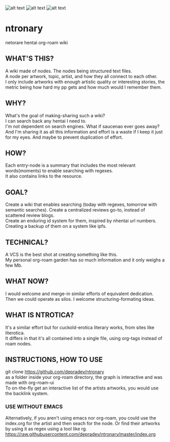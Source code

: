 ![alt text](https://files.catbox.moe/kfr8zv.png)
![alt text](https://files.catbox.moe/wb9q96.png)
![alt text](https://files.catbox.moe/h9c189.png)

# ntronary
netorare hentai org-roam wiki  
## WHAT'S THIS?
A wiki made of nodes. The nodes being structured text files.  
A node per artwork, topic, artist, and how they all connect to each other.  
I only include artworks with enough artistic quality or interesting stories, the metric being how hard my pp gets and how much would I remember them.  
## WHY?
What's the goal of making-sharing such a wiki?  
I can search back any hentai I need to.  
I'm not dependent on search engines. What if saucenao ever goes away?  
And I'm sharing it as all this information and effort is a waste if I keep it just for my eyes. And maybe to prevent duplication of effort.
## HOW?
Each entry-node is a summary that includes the most relevant words(moments) to enable searching with regexes.  
It also contains links to the resource.
## GOAL?
Create a wiki that enables searching (today with regexes, tomorrow with semantic searches).
Create a centralized reviews go-to, instead of scattered review blogs.  
Create an enduring id system for them, inspired by nhentai url numbers.  
Creating a backup of them on a system like ipfs.  
## TECHNICAL?
A VCS is the best shot at creating something like this.  
My personal org-roam garden has so much information and it only weighs a few Mb.  
## WHAT NOW?
I would welcome and merge-in similar efforts of equivalent dedication.  
Then we could operate as silos.
I welcome structuring-formating ideas.
## WHAT IS NTROTICA?
It's a similar effort but for cuckold-erotica literary works, from sites like literotica.  
It differs in that it's all contained into a single file, using org-tags instead of roam nodes.  
## INSTRUCTIONS, HOW TO USE
git clone https://github.com/depradev/ntronary  
as a folder inside your org-roam directory, the graph is interactive and was made with org-roam-ui  
To on-the-fly get an interactive list of the artists artworks, you would use the backlink system.  
### USE WITHOUT EMACS
Alternatively, if you aren't using emacs nor org-roam, you could use the index.org for the artist and then seach for the node. Or find their artworks by using it as regex using a tool like rg.  
https://raw.githubusercontent.com/depradev/ntronary/master/index.org
